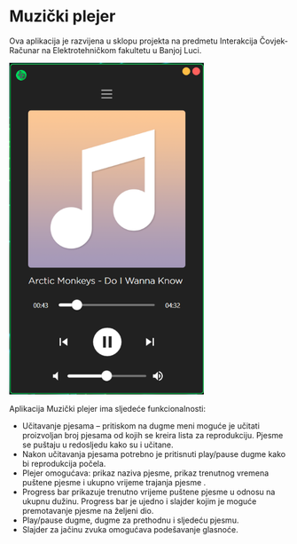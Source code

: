 # Muzički plejer

Ova aplikacija je razvijena u sklopu projekta na predmetu Interakcija Čovjek-Računar na Elektrotehničkom fakultetu u Banjoj Luci.

<img src="https://github.com/StefanMilakovic/HCI-MusicPlayer/blob/master/MusicPlayerScreenshot.png" alt="LoginWindow" width="351">


Aplikacija Muzički plejer ima sljedeće funkcionalnosti:
- Učitavanje pjesama – pritiskom na dugme meni moguće je učitati proizvoljan broj
pjesama od kojih se kreira lista za reprodukciju. Pjesme se puštaju u redosljedu kako su i
učitane.
- Nakon učitavanja pjesama potrebno je pritisnuti play/pause dugme kako bi reprodukcija
počela.
- Plejer omogućava: prikaz naziva pjesme, prikaz trenutnog vremena puštene pjesme i
ukupno vrijeme trajanja pjesme .
- Progress bar prikazuje trenutno vrijeme puštene pjesme u odnosu na ukupnu dužinu.
Progress bar je ujedno i slajder kojim je moguće premotavanje pjesme na željeni dio.
- Play/pause dugme, dugme za prethodnu i sljedeću pjesmu.
- Slajder za jačinu zvuka omogućava podešavanje glasnoće.
